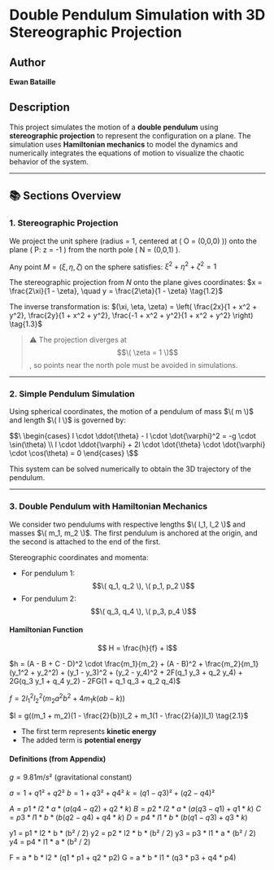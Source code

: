 # Double Pendulum Simulation with 3D Stereographic Projection

## Author
**Ewan Bataille**

## Description

This project simulates the motion of a **double pendulum** using **stereographic projection** to represent the configuration on a plane. The simulation uses **Hamiltonian mechanics** to model the dynamics and numerically integrates the equations of motion to visualize the chaotic behavior of the system.

---

## 📚 Sections Overview

### 1. Stereographic Projection

We project the unit sphere (radius = 1, centered at \( O = (0,0,0) \)) onto the plane \( P: z = -1 \) from the north pole \( N = (0,0,1) \).

Any point $M = (\xi, \eta, \zeta)$ on the sphere satisfies: $\xi^2 + \eta^2 + \zeta^2 = 1 \tag{1.1}$

The stereographic projection from $N$ onto the plane gives coordinates: $x = \frac{2\xi}{1 - \zeta}, \quad y = \frac{2\eta}{1 - \zeta} \tag{1.2}$

The inverse transformation is: $(\xi, \eta, \zeta) = \left( \frac{2x}{1 + x^2 + y^2}, \frac{2y}{1 + x^2 + y^2}, \frac{-1 + x^2 + y^2}{1 + x^2 + y^2} \right) \tag{1.3}$

> ⚠️ The projection diverges at $$\( \zeta = 1 \)$$, so points near the north pole must be avoided in simulations.

---

### 2. Simple Pendulum Simulation

Using spherical coordinates, the motion of a pendulum of mass $\( m \)$ and length $\( l \)$ is governed by:

$$\
\begin{cases}
l \cdot \ddot{\theta} - l \cdot \dot{\varphi}^2 = -g \cdot \sin(\theta) \\
l \cdot \ddot{\varphi} + 2l \cdot \dot{\theta} \cdot \dot{\varphi} \cdot \cos(\theta) = 0
\end{cases}
\$$

This system can be solved numerically to obtain the 3D trajectory of the pendulum.

---

### 3. Double Pendulum with Hamiltonian Mechanics

We consider two pendulums with respective lengths $\( l_1, l_2 \)$ and masses $\( m_1, m_2 \)$. The first pendulum is anchored at the origin, and the second is attached to the end of the first.

Stereographic coordinates and momenta:

- For pendulum 1: $$\( q_1, q_2 \), \( p_1, p_2 \)$$
- For pendulum 2: $$\( q_3, q_4 \), \( p_3, p_4 \)$$

#### Hamiltonian Function

$$ H = \frac{h}{f} + l$$

$h = (A - B + C - D)^2 \cdot \frac{m_1}{m_2} + (A - B)^2 + \frac{m_2}{m_1} (y_1^2 + y_2^2) + (y_1 - y_3)^2 + (y_2 - y_4)^2 + 2F(q_1 y_3 + q_2 y_4) + 2G(q_3 y_1 + q_4 y_2) - 2FG(1 + q_1 q_3 + q_2 q_4)$

$f = 2 l_1^2 l_2^2 (m_2 a^2 b^2 + 4m_1 k(a b - k))$

$l = g((m_1 + m_2)(1 - \frac{2}{b})l_2 + m_1(1 - \frac{2}{a})l_1) \tag{2.1}$

- The first term represents **kinetic energy**
- The added term is **potential energy**

#### Definitions (from Appendix)

$g = 9.81 m/s²$ (gravitational constant)

$a = 1 + q1² + q2²$
$b = 1 + q3² + q4²$
$k = (q1 - q3)² + (q2 - q4)²$

$A = p1 * l2 * a * (a(q4 - q2) + q2 * k)$
$B = p2 * l2 * a * (a(q3 - q1) + q1 * k)$
$C = p3 * l1 * b * (b(q2 - q4) + q4 * k)$
$D = p4 * l1 * b * (b(q1 - q3) + q3 * k)$

y1 = p1 * l2 * b * (b² / 2)
y2 = p2 * l2 * b * (b² / 2)
y3 = p3 * l1 * a * (b² / 2)
y4 = p4 * l1 * a * (b² / 2)

F = a * b * l2 * (q1 * p1 + q2 * p2)
G = a * b * l1 * (q3 * p3 + q4 * p4)
